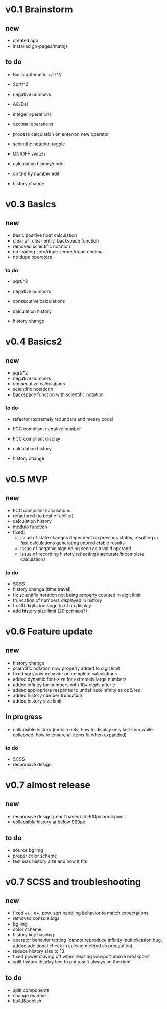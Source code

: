 # v0.1 Brainstorm
## new
 * created app
 * installed gh-pages/mathjs

## to do
 * Basic arithmetic +/-/*//
 * Sqrt/^2
 * negative numbers
 * AC/Del
 * integer operations
 * decimal operations
 * process calculation on enter/on new operator
 * scientific notation toggle
 * ON/OFF switch
 
 * calculation history/undo
 * on the fly number edit
 * history change

# v0.3 Basics
## new
 * basic positive float calculation
 * clear all, clear entry, backspace function
 * removed scientific notation
 * no leading zero/dupe zeroes/dupe decimal
 * no dupe operators

### to do
 * sqrt/^2
 * negative numbers
 * consecutive calculations

 * calculation history
 * history change

# v0.4 Basics2
## new
 * sqrt/^2
 * negative numbers
 * consecutive calculations
 * scientific notationn
 * backspace function with scientific notation

### to do
 * refactor (extremely redundant and messy code)
 * FCC compliant negative number
 * FCC compliant display

 * calculation history
 * history change

# v0.5 MVP
## new
 * FCC compliant calculations
 * refactored (to best of ability)
 * calculation history
 * modulo function
 * fixed:
   * issue of state changes dependent on previous states, resulting in fast calculations generating unpredictable results
   * issue of negative sign being seen as a valid operand
   * issue of recording history reflecting inaccurate/incomplete calculations

### to do
 * SCSS
 * history change (time travel)
 * fix scientific notation not being properly counted in digit limit
 * truncation of numbers displayed in history
 * fix 30 digits too large to fit on display
 * add history size limit (20 perhaps?)

# v0.6 Feature update
## new
 * history change
 * scientific notation now properly added to digit limit
 * fixed sqrt/pow behavior on complete calculations
 * added dynamic font-size for extremely large numbers
 * added infinity for numbers with 10+ digits after e
 * added appropriate response to undefined/infinity as op2/res
 * added history number truncation
 * added history size limit

## in progress
 * collapsible history (mobile only, how to display only last item while collapsed, how to ensure all items fit when expanded)

### to do
 * SCSS
 * responsive design

# v0.7 almost release
## new
 * responsive design (react based) at 900px breakpoint
 * collapsible history at below 900px

## to do
 * source bg img
 * proper color scheme
 * test max history size and how it fits 

# v0.7 SCSS and troubleshooting
## new
 * fixed +/-, e+, pow, sqrt handling behavior to match expectations
 * removed console.logs
 * bg img
 * color scheme
 * history key hashing
 * operator behavior testing (cannot reproduce infinity multiplication bug, added additional check in calcing method as precaution)
 * reduce history size to 13
 * fixed power staying off when resizing viewport above breakpoint
 * split history display text to put result always on the right

## to do
 * split components
 * change readme
 * build&publish